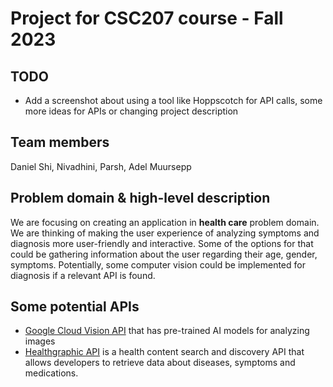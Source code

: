 # Project for CSC207 course - Fall 2023

## TODO
- Add a screenshot about using a tool like Hoppscotch for API calls, some more ideas for APIs or changing project description

## Team members 
Daniel Shi, Nivadhini, Parsh, Adel Muursepp

## Problem domain & high-level description
We are focusing on creating an application in **health care** problem domain. We are thinking of making the user experience of analyzing symptoms and diagnosis more user-friendly and interactive. Some of the options for that could be gathering information about the user regarding their age, gender, symptoms. Potentially, some computer vision could be implemented for diagnosis if a relevant API is found.

## Some potential APIs
- [Google Cloud Vision API](https://cloud.google.com/vision) that has pre-trained AI models for analyzing images
- [Healthgraphic API](https://www.healthgraphic.com/) is a health content search and discovery API that allows developers to retrieve data about diseases, symptoms and medications.
